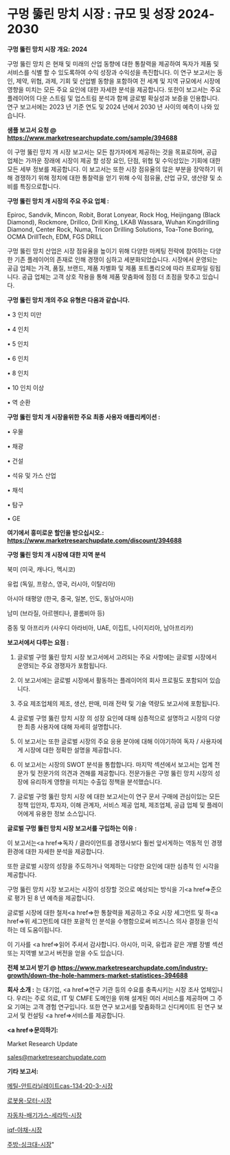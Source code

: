 # 구멍 뚫린 망치 시장 : 규모 및 성장 2024-2030

<strong>구멍 뚫린 망치 시장 개요: 2024</strong>

구멍 뚫린 망치 은 현재 및 미래의 산업 동향에 대한 통찰력을 제공하여 독자가 제품 및 서비스를 식별 할 수 있도록하여 수익 성장과 수익성을 촉진합니다. 이 연구 보고서는 동인, 제약, 위협, 과제, 기회 및 산업별 동향을 포함하여 전 세계 및 지역 규모에서 시장에 영향을 미치는 모든 주요 요인에 대한 자세한 분석을 제공합니다. 또한이 보고서는 주요 플레이어의 다운 스트림 및 업스트림 분석과 함께 글로벌 확실성과 보증을 인용합니다. 연구 보고서에는 2023 년 기준 연도 및 2024 년에서 2030 년 사이의 예측이 나와 있습니다.



<strong>샘플 보고서 요청 @ <a href=https://www.marketresearchupdate.com/sample/394688>https://www.marketresearchupdate.com/sample/394688</a></strong>

이 구멍 뚫린 망치 개 시장 보고서는 모든 참가자에게 제공하는 것을 목표로하며, 공급 업체는 가까운 장래에 시장이 제공 할 성장 요인, 단점, 위협 및 수익성있는 기회에 대한 모든 세부 정보를 제공합니다. 이 보고서는 또한 시장 점유율의 많은 부분을 장악하기 위해 경쟁하기 위해 정치에 대한 통찰력을 얻기 위해 수익 점유율, 산업 규모, 생산량 및 소비를 특징으로합니다.



<strong>구멍 뚫린 망치 개 시장의 주요 주요 업체 :</strong>

Epiroc, Sandvik, Mincon, Robit, Borat Lonyear, Rock Hog, Heijingang (Black Diamond), Rockmore, Drillco, Drill King, LKAB Wassara, Wuhan Kingdrilling Diamond, Center Rock, Numa, Tricon Drilling Solutions, Toa-Tone Boring, OCMA DrillTech, EDM, FGS DRILL

구멍 뚫린 망치 산업은 시장 점유율을 높이기 위해 다양한 마케팅 전략에 참여하는 다양한 기존 플레이어의 존재로 인해 경쟁이 심하고 세분화되었습니다. 시장에서 운영되는 공급 업체는 가격, 품질, 브랜드, 제품 차별화 및 제품 포트폴리오에 따라 프로파일 링됩니다. 공급 업체는 고객 상호 작용을 통해 제품 맞춤화에 점점 더 초점을 맞추고 있습니다.



<strong>구멍 뚫린 망치 개의 주요 유형은 다음과 같습니다.</strong>

• 3 인치 미만

• 4 인치

• 5 인치

• 6 인치

• 8 인치

• 10 인치 이상

• 역 순환



<strong>구멍 뚫린 망치 개 시장을위한 주요 최종 사용자 애플리케이션 :</strong>

• 우물

• 채광

• 건설

• 석유 및 가스 산업

• 채석

• 탐구

• GE



<strong>여기에서 흥미로운 할인을 받으십시오.: <a href=https://www.marketresearchupdate.com/discount/394688>https://www.marketresearchupdate.com/discount/394688</a></strong>



<strong>구멍 뚫린 망치 개 시장에 대한 지역 분석</strong>

북미 (미국, 캐나다, 멕시코)

유럽 (독일, 프랑스, 영국, 러시아, 이탈리아)

아시아 태평양 (한국, 중국, 일본, 인도, 동남아시아)

남미 (브라질, 아르헨티나, 콜롬비아 등)

중동 및 아프리카 (사우디 아라비아, UAE, 이집트, 나이지리아, 남아프리카)



<strong>보고서에서 다루는 요점 :</strong>

1. 글로벌 구멍 뚫린 망치 시장 보고서에서 고려되는 주요 사항에는 글로벌 시장에서 운영되는 주요 경쟁자가 포함됩니다.

2. 이 보고서에는 글로벌 시장에서 활동하는 플레이어의 회사 프로필도 포함되어 있습니다.

3. 주요 제조업체의 제조, 생산, 판매, 미래 전략 및 기술 역량도 보고서에 포함됩니다.

4. 글로벌 구멍 뚫린 망치 시장 의 성장 요인에 대해 심층적으로 설명하고 시장의 다양한 최종 사용자에 대해 자세히 설명합니다.

5. 이 보고서는 또한 글로벌 시장의 주요 응용 분야에 대해 이야기하여 독자 / 사용자에게 시장에 대한 정확한 설명을 제공합니다.

6. 이 보고서는 시장의 SWOT 분석을 통합합니다. 마지막 섹션에서 보고서는 업계 전문가 및 전문가의 의견과 견해를 제공합니다. 전문가들은 구멍 뚫린 망치 시장의 성장에 유리하게 영향을 미치는 수출입 정책을 분석했습니다.

7. 글로벌 구멍 뚫린 망치 시장 에 대한 보고서는이 연구 문서 구매에 관심이있는 모든 정책 입안자, 투자자, 이해 관계자, 서비스 제공 업체, 제조업체, 공급 업체 및 플레이어에게 유용한 정보 소스입니다.



<strong>글로벌 구멍 뚫린 망치 시장 보고서를 구입하는 이유 :</strong>

이 보고서는<a href=>독자 / 클</a>라이언트를 경쟁사보다 훨씬 앞서게하는 역동적 인 경쟁 환경에 대한 자세한 분석을 제공합니다.

또한 글로벌 시장의 성장을 주도하거나 억제하는 다양한 요인에 대한 심층적 인 시각을 제공합니다.

구멍 뚫린 망치 시장 보고서는 시장이 성장할 것으로 예상되는 방식을 기<a href=>준으로</a> 평가 된 8 년 예측을 제공합니다.

글로벌 시장에 대한 철저<a href=>한 통찰력</a>을 제공하고 주요 시장 세그먼트 및 하<a href=>위 세그</a>먼트에 대한 포괄적 인 분석을 수행함으로써 비즈니스 의사 결정을 인식하는 데 도움이됩니다.

이 기사를 <a href=>읽어 주</a>셔서 감사합니다. 아시아, 미국, 유럽과 같은 개별 장별 섹션 또는 지역별 보고서 버전을 얻을 수도 있습니다.



<strong>전체 보고서 받기 @ <a href=https://www.marketresearchupdate.com/industry-growth/down-the-hole-hammers-market-statistices-394688>https://www.marketresearchupdate.com/industry-growth/down-the-hole-hammers-market-statistices-394688</a></strong>



<strong>회사 소개 :</strong>
는 대기업, <a href=>연구 기</a>관 등의 수요를 충족시키는 시장 조사 업체입니다. 우리는 주로 의료, IT 및 CMFE 도메인을 위해 설계된 여러 서비스를 제공하며 그 주요 기여는 고객 경험 연구입니다. 또한 연구 보고서를 맞춤화하고 신디케이트 된 연구 보고서 및 컨설팅 <a href=>서비</a>스를 제공합니다.



<strong><a href=>문의하기:</a></strong>

Market Research Update

sales@marketresearchupdate.com



<strong>기타 보고서:</strong>

<a href=https://www.linkedin.com/pulse/메틸-안트라닐레이트cas-134-20-3-시장-동향-및-성장-전망/>메틸-안트라닐레이트cas-134-20-3-시장</a>

<a href=https://www.linkedin.com/pulse/로봇용-모터-시장-진입-전략-및-위험-평가2029년-market-matrix-musings-analysis-qdsrf/>로봇용-모터-시장</a>

<a href=https://www.linkedin.com/pulse/자동차-배기가스-세라믹-시장-경쟁-분석-및-성장-잠재력-2029-rwgyf/>자동차-배기가스-세라믹-시장</a>

<a href=https://www.linkedin.com/pulse/iqf-야채-시장-동향-및-성장-전망-trendsetters-talk-360-analysis-lc36f/>iqf-야채-시장</a>

<a href=https://www.linkedin.com/pulse/주방-싱크대-시장-진입-전략-및-위험-평가2029년-analytics-avenue-adventures-24-ana-jm1nf/>주방-싱크대-시장</a>"
